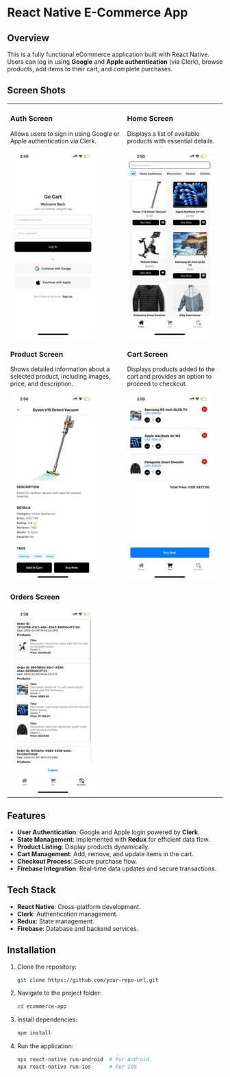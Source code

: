 # React Native E-Commerce App

## Overview
This is a fully functional eCommerce application built with React Native. Users can log in using **Google** and **Apple authentication** (via Clerk), browse products, add items to their cart, and complete purchases.

## Screen Shots

<table>
  <tr>
    <td>
      <h3>Auth Screen</h3>
      <p>Allows users to sign in using Google or Apple authentication via Clerk.</p>
      <img src="images/AuthScreen.jpg" alt="Auth Screen" width="200" />
    </td>
    <td>
      <h3>Home Screen</h3>
      <p>Displays a list of available products with essential details.</p>
      <img src="images/HomeScreen.jpg" alt="Home Screen" width="200" />
    </td>
  </tr>
  <tr>
    <td>
      <h3>Product Screen</h3>
      <p>Shows detailed information about a selected product, including images, price, and description.</p>
      <img src="images/ProductScreen.jpg" alt="Product Screen" width="200" />
    </td>
    <td>
      <h3>Cart Screen</h3>
      <p>Displays products added to the cart and provides an option to proceed to checkout.</p>
      <img src="images/CartScreen.jpg" alt="Cart Screen" width="200" />
    </td>
  </tr>
  <tr>
    <td>
      <h3>Orders Screen</h3>
      <img src="images/OrdersScreen.jpg" alt="Product Screen" width="200" />
    </td>
  </tr>
</table>

## Features
- **User Authentication**: Google and Apple login powered by **Clerk**.
- **State Management**: Implemented with **Redux** for efficient data flow.
- **Product Listing**: Display products dynamically.
- **Cart Management**: Add, remove, and update items in the cart.
- **Checkout Process**: Secure purchase flow.
- **Firebase Integration**: Real-time data updates and secure transactions.

## Tech Stack
- **React Native**: Cross-platform development.
- **Clerk**: Authentication management.
- **Redux**: State management.
- **Firebase**: Database and backend services.

## Installation
1. Clone the repository:
   ```sh
   git clone https://github.com/your-repo-url.git
   ```
2. Navigate to the project folder:
   ```sh
   cd ecommerce-app
   ```
3. Install dependencies:
   ```sh
   npm install
   ```
4. Run the application:
   ```sh
   npx react-native run-android  # For Android
   npx react-native run-ios      # For iOS
   ```


